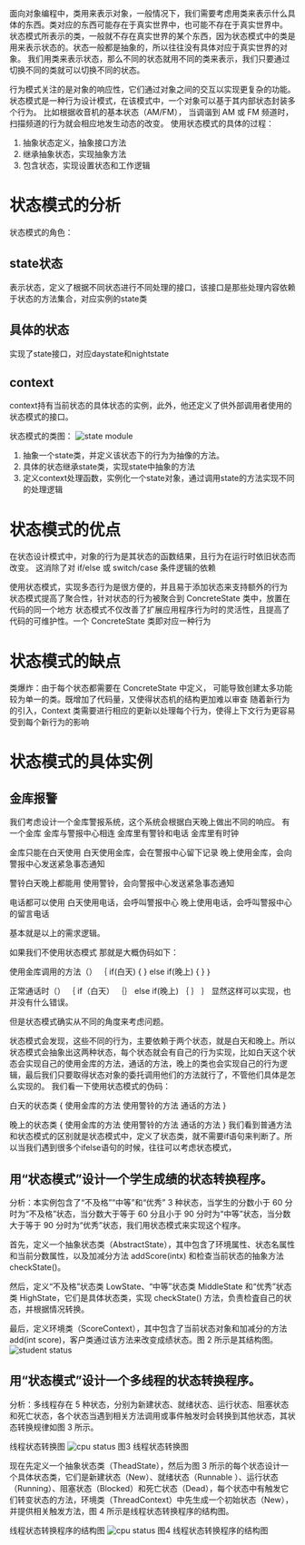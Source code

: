 面向对象编程中，类用来表示对象，一般情况下，我们需要考虑用类来表示什么具体的东西。类对应的东西可能存在于真实世界中，也可能不存在于真实世界中。
状态模式所表示的类，一般就不存在真实世界的某个东西，因为状态模式中的类是用来表示状态的。状态一般都是抽象的，所以往往没有具体对应于真实世界的对象。
我们用类来表示状态，那么不同的状态就用不同的类来表示，我们只要通过切换不同的类就可以切换不同的状态。


行为模式关注的是对象的响应性，它们通过对象之间的交互以实现更复杂的功能。
状态模式是一种行为设计模式，在该模式中，一个对象可以基于其内部状态封装多个行为。
比如根据收音机的基本状态（AM/FM），
当调谐到 AM 或 FM 频道时，扫描频道的行为就会相应地发生动态的改变。
使用状态模式的具体的过程：
1. 抽象状态定义，抽象接口方法
2. 继承抽象状态，实现抽象方法
3. 包含状态，实现设置状态和工作逻辑

# 状态模式的分析
状态模式的角色：

## state状态
表示状态，定义了根据不同状态进行不同处理的接口，该接口是那些处理内容依赖于状态的方法集合，对应实例的state类

## 具体的状态
实现了state接口，对应daystate和nightstate

## context
context持有当前状态的具体状态的实例，此外，他还定义了供外部调用者使用的状态模式的接口。

状态模式的类图：
![state module](pic/state.webp)

1. 抽象一个state类，并定义该状态下的行为为抽像的方法。
2. 具体的状态继承state类，实现state中抽象的方法
3. 定义context处理函数，实例化一个state对象，通过调用state的方法实现不同的处理逻辑


# 状态模式的优点

在状态设计模式中，对象的行为是其状态的函数结果，且行为在运行时依旧状态而改变。
这消除了对 if/else 或 switch/case 条件逻辑的依赖

使用状态模式，实现多态行为是很方便的，并且易于添加状态来支持额外的行为
状态模式提高了聚合性，针对状态的行为被聚合到 ConcreteState 类中，放置在代码的同一个地方
状态模式不仅改善了扩展应用程序行为时的灵活性，且提高了代码的可维护性。一个 ConcreteState 类即对应一种行为

# 状态模式的缺点

类爆炸：由于每个状态都需要在 ConcreteState 中定义，
可能导致创建太多功能较为单一的类。既增加了代码量，又使得状态机的结构更加难以审查
随着新行为的引入，Context 类需要进行相应的更新以处理每个行为，使得上下文行为更容易受到每个新行为的影响



# 状态模式的具体实例
## 金库报警
我们考虑设计一个金库警报系统，这个系统会根据白天晚上做出不同的响应。
有一个金库
金库与警报中心相连
金库里有警铃和电话
金库里有时钟

金库只能在白天使用
白天使用金库，会在警报中心留下记录
晚上使用金库，会向警报中心发送紧急事态通知

警铃白天晚上都能用
使用警铃，会向警报中心发送紧急事态通知

电话都可以使用
白天使用电话，会呼叫警报中心
晚上使用电话，会呼叫警报中心的留言电话

基本就是以上的需求逻辑。

如果我们不使用状态模式
那就是大概伪码如下：

使用金库调用的方法（） ｛
  if(白天) {
} else if(晚上) {
}
｝

正常通话时（） ｛
if（白天） ｛｝
else if(晚上) ｛
｝
｝
显然这样可以实现，也并没有什么错误。

但是状态模式确实从不同的角度来考虑问题。

状态模式会发现，这些不同的行为，主要依赖于两个状态，就是白天和晚上。所以状态模式会抽象出这两种状态，每个状态就会有自己的行为实现，比如白天这个状态会实现自己的使用金库的方法，通话的方法，晚上的类也会实现自己的行为逻辑，最后我们只要取得状态对象的委托调用他们的方法就行了，不管他们具体是怎么实现的。
我们看一下使用状态模式的伪码：

白天的状态类 {
      使用金库的方法
      使用警铃的方法
     通话的方法
}


晚上的状态类 {
      使用金库的方法
      使用警铃的方法
     通话的方法
}
我们看到普通方法和状态模式的区别就是状态模式中，定义了状态类，就不需要if语句来判断了。所以当我们遇到很多个ifelse语句的时候，往往可以考虑状态模式，

## 用“状态模式”设计一个学生成绩的状态转换程序。

分析：本实例包含了“不及格”“中等”和“优秀” 3 种状态，当学生的分数小于 60 分时为“不及格”状态，当分数大于等于 60 分且小于 90 分时为“中等”状态，当分数大于等于 90 分时为“优秀”状态，我们用状态模式来实现这个程序。

首先，定义一个抽象状态类（AbstractState），其中包含了环境属性、状态名属性和当前分数属性，以及加减分方法 addScore(intx) 和检查当前状态的抽象方法 checkState()。

然后，定义“不及格”状态类 LowState、“中等”状态类 MiddleState 和“优秀”状态类 HighState，它们是具体状态类，实现 checkState() 方法，负责检査自己的状态，并根据情况转换。

最后，定义环境类（ScoreContext），其中包含了当前状态对象和加减分的方法 add(int score)，客户类通过该方法来改变成绩状态。图 2 所示是其结构图。
![student status](pic/status_example_student.gif)
## 用“状态模式”设计一个多线程的状态转换程序。

分析：多线程存在 5 种状态，分别为新建状态、就绪状态、运行状态、阻塞状态和死亡状态，各个状态当遇到相关方法调用或事件触发时会转换到其他状态，其状态转换规律如图 3 所示。

线程状态转换图
![cpu status](pic/status_example_cpu1.gif)
图3 线程状态转换图

现在先定义一个抽象状态类（TheadState），然后为图 3 所示的每个状态设计一个具体状态类，它们是新建状态（New）、就绪状态（Runnable ）、运行状态（Running）、阻塞状态（Blocked）和死亡状态（Dead），每个状态中有触发它们转变状态的方法，环境类（ThreadContext）中先生成一个初始状态（New），并提供相关触发方法，图 4 所示是线程状态转换程序的结构图。

线程状态转换程序的结构图
![cpu status](pic/status_example_cpu2.gif)
图4 线程状态转换程序的结构图